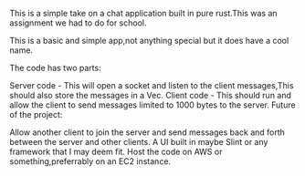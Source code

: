 This is a simple take on a chat application built in pure rust.This was an assignment we had to do for school.

This is a basic and simple app,not anything special but it does have a cool name.

The code has two parts:

Server code - This will open a socket and listen to the client messages,This should also store the messages in a Vec.
Client code - This should run and allow the client to send messages limited to 1000 bytes to the server.
Future of the project:

Allow another client to join the server and send messages back and forth between the server and other clients.
A UI built in maybe Slint or any framework that I may deem fit.
Host the code on AWS or something,preferrably on an EC2 instance.
